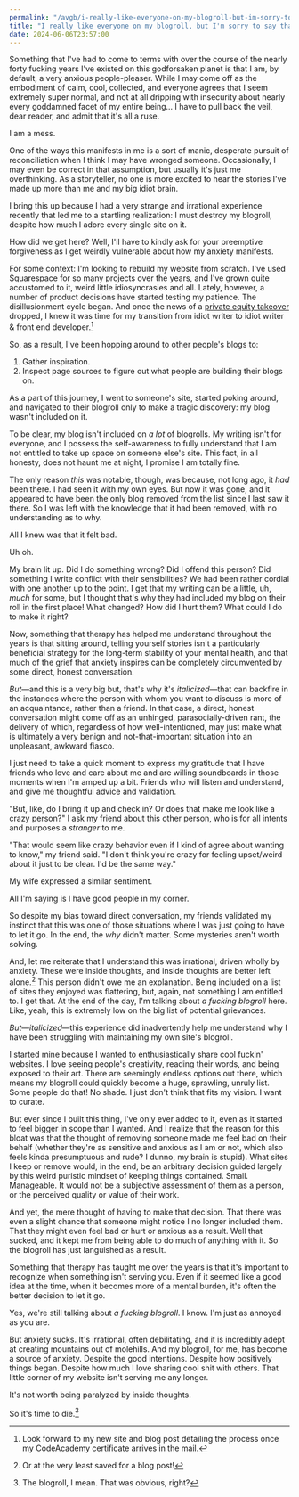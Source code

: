 ```yaml
---
permalink: "/avgb/i-really-like-everyone-on-my-blogroll-but-im-sorry-to-say-that-it-must-die"
title: "I really like everyone on my blogroll, but I'm sorry to say that it must die"
date: 2024-06-06T23:57:00
---
```


Something that I've had to come to terms with over the course of the nearly forty fucking years I've existed on this godforsaken planet is that I am, by default, a very anxious people-pleaser. While I may come off as the embodiment of calm, cool, collected, and everyone agrees that I seem extremely super normal, and not at all dripping with insecurity about nearly every goddamned facet of my entire being... I have to pull back the veil, dear reader, and admit that it's all a ruse. 

I am a mess.

One of the ways this manifests in me is a sort of manic, desperate pursuit of reconciliation when I think I may have wronged someone. Occasionally, I may even be correct in that assumption, but usually it's just me overthinking. As a storyteller, no one is more excited to hear the stories I've made up more than me and my big idiot brain. 

I bring this up because I had a very strange and irrational experience recently that led me to a startling realization: I must destroy my blogroll, despite how much I adore every single site on it.

How did we get here? Well, I'll have to kindly ask for your preemptive forgiveness as I get weirdly vulnerable about how my anxiety manifests.

For some context: I'm looking to rebuild my website from scratch. I've used Squarespace for so many projects over the years, and I've grown quite accustomed to it, weird little idiosyncrasies and all. Lately, however, a number of product decisions have started testing my patience. The disillusionment cycle began. And once the news of a [private equity takeover](https://investors.squarespace.com/news-events-financials/investor-news/news-details/2024/Squarespace-to-Go-Private-in-6.9B-All-Cash-Transaction-with-Permira/default.aspx) dropped, I knew it was time for my transition from idiot writer to idiot writer & front end developer.[^1]

So, as a result, I've been hopping around to other people's blogs to:

1. Gather inspiration.
2. Inspect page sources to figure out what people are building their blogs on.

As a part of this journey, I went to someone's site, started poking around, and navigated to their blogroll only to make a tragic discovery: my blog wasn't included on it.

To be clear, my blog isn't included on *a lot* of blogrolls. My writing isn't for everyone, and I possess the self-awareness to fully understand that I am not entitled to take up space on someone else's site. This fact, in all honesty, does not haunt me at night, I promise I am totally fine.

The only reason *this* was notable, though, was because, not long ago, it *had* been there. I had seen it with my own eyes. But now it was gone, and it appeared to have been the only blog removed from the list since I last saw it there. So I was left with the knowledge that it had been removed, with no understanding as to why.

All I knew was that it felt bad.

Uh oh.

My brain lit up. Did I do something wrong? Did I offend this person? Did something I write conflict with their sensibilities? We had been rather cordial with one another up to the point. I get that my writing can be a little, uh, *much* for some, but I thought that's why they had included my blog on their roll in the first place! What changed? How did I hurt them? What could I do to make it right?

Now, something that therapy has helped me understand throughout the years is that sitting around, telling yourself stories isn't a particularly beneficial strategy for the long-term stability of your mental health, and that much of the grief that anxiety inspires can be completely circumvented by some direct, honest conversation.

*But*—and this is a very big but, that's why it's *italicized*—that can backfire in the instances where the person with whom you want to discuss is more of an acquaintance, rather than a friend. In that case, a direct, honest conversation might come off as an unhinged, parasocially-driven rant, the delivery of which, regardless of how well-intentioned, may just make what is ultimately a very benign and not-that-important situation into an unpleasant, awkward fiasco.

I just need to take a quick moment to express my gratitude that I have friends who love and care about me and are willing soundboards in those moments when I'm amped up a bit. Friends who will listen and understand, and give me thoughtful advice and validation.

"But, like, do I bring it up and check in? Or does that make me look like a crazy person?" I ask my friend about this other person, who is for all intents and purposes a *stranger* to me.

"That would seem like crazy behavior even if I kind of agree about wanting to know," my friend said. "I don't think you're crazy for feeling upset/weird about it just to be clear. I'd be the same way."

My wife expressed a similar sentiment.

All I'm saying is I have good people in my corner.

So despite my bias toward direct conversation, my friends validated my instinct that this was one of those situations where I was just going to have to let it go. In the end, the *why* didn't matter. Some mysteries aren't worth solving.

And, let me reiterate that I understand this was irrational, driven wholly by anxiety. These were inside thoughts, and inside thoughts are better left alone.[^2] This person didn't owe me an explanation. Being included on a list of sites they enjoyed was flattering, but, again, not something I am entitled to. I get that. At the end of the day, I'm talking about *a fucking blogroll* here. Like, yeah, this is extremely low on the big list of potential grievances.

*But*—*italicized*—this experience did inadvertently help me understand why I have been struggling with maintaining my own site's blogroll.

I started mine because I wanted to enthusiastically share cool fuckin' websites. I love seeing people's creativity, reading their words, and being exposed to their art. There are seemingly endless options out there, which means my blogroll could quickly become a huge, sprawling, unruly list. Some people do that! No shade. I just don't think that fits my vision. I want to curate.

But ever since I built this thing, I've only ever added to it, even as it started to feel bigger in scope than I wanted. And I realize that the reason for this bloat was that the thought of removing someone made me feel bad on their behalf (whether they're as sensitive and anxious as I am or not, which also feels kinda presumptuous and rude? I dunno, my brain is stupid). What sites I keep or remove would, in the end, be an arbitrary decision guided largely by this weird puristic mindset of keeping things contained. Small. Manageable. It would not be a subjective assessment of them as a person, or the perceived quality or value of their work.

And yet, the mere thought of having to make that decision. That there was even a slight chance that someone might notice I no longer included them. That they might even feel bad or hurt or anxious as a result. Well that sucked, and it kept me from being able to do much of anything with it. So the blogroll has just languished as a result.

Something that therapy has taught me over the years is that it's important to recognize when something isn't serving you. Even if it seemed like a good idea at the time, when it becomes more of a mental burden, it's often the better decision to let it go.

Yes, we're still talking about *a fucking blogroll*. I know. I'm just as annoyed as you are.

But anxiety sucks. It's irrational, often debilitating, and it is incredibly adept at creating mountains out of molehills. And my blogroll, for me, has become a source of anxiety. Despite the good intentions. Despite how positively things began. Despite how much I love sharing cool shit with others. That little corner of my website isn't serving me any longer.

It's not worth being paralyzed by inside thoughts.

So it's time to die.[^3]


[^1]: Look forward to my new site and blog post detailing the process once my CodeAcademy certificate arrives in the mail.
[^2]: Or at the very least saved for a blog post!
[^3]: The blogroll, I mean. That was obvious, right?
